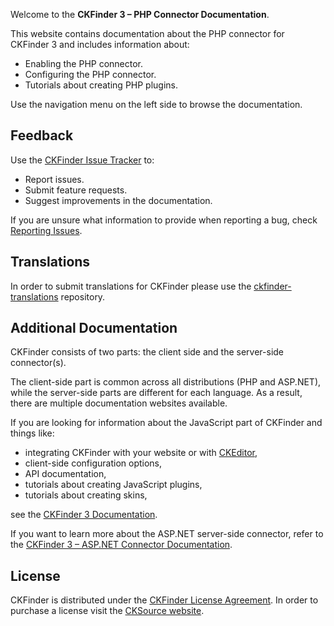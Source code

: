 Welcome to the **CKFinder 3 &ndash; PHP Connector Documentation**. 

This website contains documentation about the PHP connector for CKFinder 3 and includes information about:

 * Enabling the PHP connector.
 * Configuring the PHP connector.
 * Tutorials about creating PHP plugins.

Use the navigation menu on the left side to browse the documentation.

## Feedback

Use the [CKFinder Issue Tracker](https://github.com/ckfinder/ckfinder/issues) to:

 * Report issues.
 * Submit feature requests.
 * Suggest improvements in the documentation.

If you are unsure what information to provide when reporting a bug, check [Reporting Issues](https://docs.ckeditor.com/ckfinder/ckfinder3/#!/guide/dev_issues_readme).

## Translations

In order to submit translations for CKFinder please use the
[ckfinder-translations](https://github.com/ckfinder/ckfinder-translations) repository.

## Additional Documentation

CKFinder consists of two parts: the client side and the server-side connector(s).

The client-side part is common across all distributions (PHP and ASP.NET), while
the server-side parts are different for each language. As a result, there are multiple documentation websites available.

If you are looking for information about the JavaScript part of CKFinder and things like:

 * integrating CKFinder with your website or with [CKEditor](http://ckeditor.com/),
 * client-side configuration options,
 * API documentation,
 * tutorials about creating JavaScript plugins,
 * tutorials about creating skins,

see the [CKFinder 3 Documentation](https://docs.ckeditor.com/ckfinder/ckfinder3/).

If you want to learn more about the ASP.NET server-side connector, refer to the [CKFinder 3 – ASP.NET Connector Documentation](https://docs.ckeditor.com/ckfinder/ckfinder3-net/).

## License

CKFinder is distributed under the [CKFinder License Agreement](http://cksource.com/license/ckfinder). 
In order to purchase a license visit the [CKSource website](https://ckeditor.com/ckeditor-4/ckfinder//buy).
